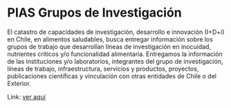 # PIAS Grupos de Investigación

El catastro de capacidades de investigación, desarrollo e innovación (I+D+i) en Chile, en alimentos saludables, busca entregar información sobre los grupos de trabajo que desarrollan líneas de investigación en inocuidad, nutrientes críticos y/o funcionalidad alimentaria. Entregamos la información de las instituciones y/o laboratorios, integrantes del grupo de investigación, líneas de trabajo, infraestructura, servicios y productos, proyectos, publicaciones científicas y vinculación con otras entidades de Chile o del Exterior.

Link: [ver aquí](http://www.piaschile.cl/capacidades/redes-clusters-de-innovacion-as/grupos-de-investigacion-y-laboratorios/)
